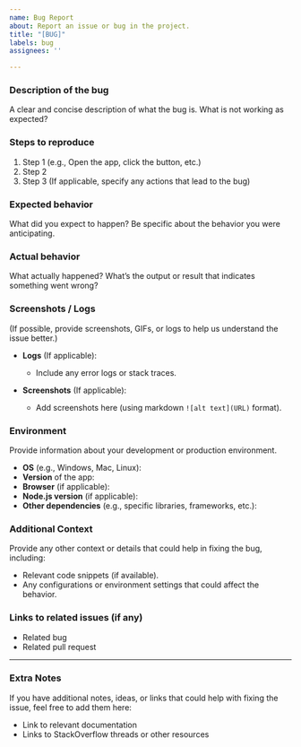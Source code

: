 ```yaml
---
name: Bug Report
about: Report an issue or bug in the project.
title: "[BUG]"
labels: bug
assignees: ''

---
```


### Description of the bug
A clear and concise description of what the bug is. What is not working as expected?

### Steps to reproduce
1. Step 1 (e.g., Open the app, click the button, etc.)
2. Step 2
3. Step 3 (If applicable, specify any actions that lead to the bug)

### Expected behavior
What did you expect to happen? Be specific about the behavior you were anticipating.

### Actual behavior
What actually happened? What’s the output or result that indicates something went wrong?

### Screenshots / Logs
(If possible, provide screenshots, GIFs, or logs to help us understand the issue better.)

- **Logs** (If applicable):
  - Include any error logs or stack traces.
  
- **Screenshots** (If applicable):
  - Add screenshots here (using markdown `![alt text](URL)` format).
  
### Environment
Provide information about your development or production environment.

- **OS** (e.g., Windows, Mac, Linux):
- **Version** of the app:
- **Browser** (if applicable):
- **Node.js version** (if applicable):
- **Other dependencies** (e.g., specific libraries, frameworks, etc.):

### Additional Context
Provide any other context or details that could help in fixing the bug, including:
- Relevant code snippets (if available).
- Any configurations or environment settings that could affect the behavior.

### Links to related issues (if any)
- Related bug
- Related pull request

---

### Extra Notes
If you have additional notes, ideas, or links that could help with fixing the issue, feel free to add them here:
- Link to relevant documentation
- Links to StackOverflow threads or other resources
